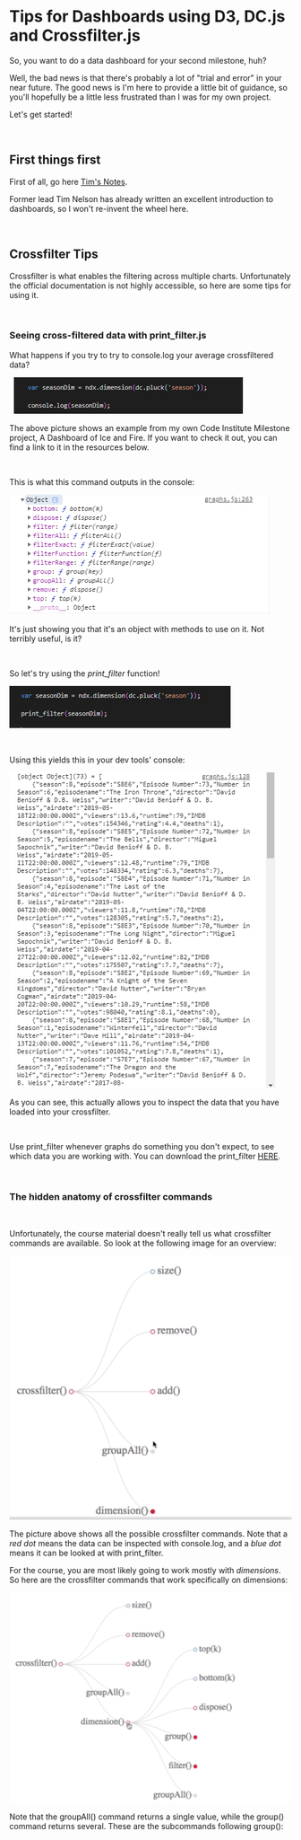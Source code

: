 # Tips for Dashboards using D3, DC.js and Crossfilter.js

So, you want to do a data dashboard for your second milestone, huh?

Well, the bad news is that there's probably a lot of "trial and error" in your near future. The good news is I'm here to provide a little bit of guidance, so you'll hopefully be a little less frustrated than I was for my own project.

Let's get started!

&nbsp;
&nbsp;

## First things first

First of all, go here [Tim's Notes](https://github.com/TravelTimN/ci-ifd-lead/blob/master/week3-d3-dc/d3-dc.md).

Former lead Tim Nelson has already written an excellent introduction to dashboards, so I won't re-invent the wheel here.

&nbsp;
&nbsp;

## Crossfilter Tips

Crossfilter is what enables the filtering across multiple charts. Unfortunately the official documentation is not highly accessible, so here are some tips for using it.

&nbsp;

### Seeing cross-filtered data with print_filter.js

What happens if you try to try to console.log your average crossfiltered data?

&nbsp;
![consolelog](https://github.com/synnea/ci-ifd-lead/blob/master/dashboards/images/consolelogdim.PNG)

The above picture shows an example from my own Code Institute Milestone project, A Dashboard of Ice and Fire. If you want to check it out, you can find a link to it in the resources below.

&nbsp;

This is what this command outputs in the console:

![consolelog-result](https://github.com/synnea/ci-ifd-lead/blob/master/dashboards/images/consolelogresult.PNG)

It's just showing you that it's an object with methods to use on it. Not terribly useful, is it?

&nbsp;

So let's try using the *print_filter* function!

![printfilter](https://github.com/synnea/ci-ifd-lead/blob/master/dashboards/images/printfilter.PNG)

&nbsp;

Using this yields this in your dev tools' console:

![printfilter-result](https://github.com/synnea/ci-ifd-lead/blob/master/dashboards/images/printfilterresult.PNG)

As you can see, this actually allows you to inspect the data that you have loaded into your crossfilter.

&nbsp;

Use print_filter whenever graphs do something you don't expect, to see which data you are working with. You can download the print_filter [HERE](https://gist.github.com/xhinking/9341806).

&nbsp;

### The hidden anatomy of crossfilter commands

&nbsp;

Unfortunately, the course material doesn't really tell us what crossfilter commands are available. So look at the following image for an overview:

![cfcommands](https://github.com/synnea/ci-ifd-lead/blob/master/dashboards/images/cfcommands.PNG)

The picture above shows all the possible crossfilter commands. Note that a *red dot* means the data can be inspected with console.log, and a *blue dot* means it can be looked at with print_filter. 

For the course, you are most likely going to work mostly with *dimensions*. So here are the crossfilter commands that work specifically on dimensions:

![cfcommands](https://github.com/synnea/ci-ifd-lead/blob/master/dashboards/images/cfdimension.PNG)

Note that the groupAll() command returns a single value, while the group() command returns several. These are the subcommands following group():

















